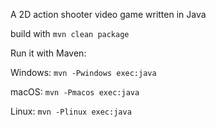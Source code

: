A 2D action shooter video game written in Java 

build with `mvn clean package`

Run it with Maven:

Windows: `mvn -Pwindows exec:java`

macOS: `mvn -Pmacos exec:java`

Linux: `mvn -Plinux exec:java`
